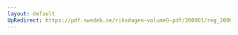```yaml
---
layout: default
UpRedirect: https://pdf.swedeb.se/riksdagen-volumeG-pdf/200001/reg_200001/reg_200001_0354.pdf
---
```

